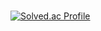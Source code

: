 ### 
[![Solved.ac Profile](http://mazassumnida.wtf/api/v2/generate_badge?boj=zxcrtf245)](https://solved.ac/zxcrtf245/)
<!--
**Zunhokim/Zunhokim** is a ✨ _special_ ✨ repository because its `README.md` (this file) appears on your GitHub profile.

Here are some ideas to get you started:

- 🔭 I’m currently working on ...
- 🌱 I’m currently learning ...
- 👯 I’m looking to collaborate on ...
- 🤔 I’m looking for help with ...
- 💬 Ask me about ...
- 📫 How to reach me: ...
- 😄 Pronouns: ...
- ⚡ Fun fact: ...
-->
